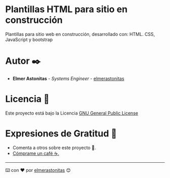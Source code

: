 # Plantillas HTML para sitio en construcción
Plantillas para sitio web en construcción, desarrollado con: HTML. CSS, JavaScript y bootstrap

# Autor ✒️

* **Elmer Astonitas** - *Systems Engineer* - [elmerastonitas](https://github.com/elmerastonitas)

# Licencia 📄

Este proyecto está bajo la Licencia [GNU General Public License](https://github.com/elmerastonitas/Business-intelligence/blob/master/LICENSE)

# Expresiones de Gratitud 🎁

* Comenta a otros sobre este proyecto 📢.
* [Cómprame un café ☕.](https://ko-fi.com/elmerastonitas)

---

⌨️ con ❤️ por [elmerastonitas](https://github.com/elmerastonitas) 😊
